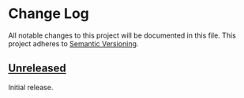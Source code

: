 # Change Log

All notable changes to this project will be documented in this file.
This project adheres to [Semantic Versioning](http://semver.org/).

## [Unreleased][unreleased]

Initial release.

[unreleased]: https://github.com/trycourier/courier-ruby-rails/compare/HEAD...HEAD
